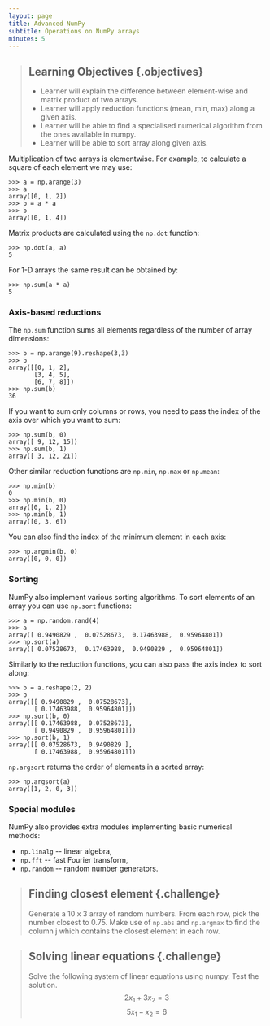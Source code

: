 ```yaml
---
layout: page
title: Advanced NumPy 
subtitle: Operations on NumPy arrays
minutes: 5
---
```

> ## Learning Objectives {.objectives}
>
> * Learner will explain the difference between element-wise and matrix product of two arrays.
> * Learner will apply reduction functions (mean, min, max) along a given axis.
> * Learner will be able to find a specialised numerical algorithm from the ones available in numpy.
> * Learner will be able to sort array along given axis.

Multiplication of two arrays is elementwise. For example, to calculate a square of each element we may use:

```
>>> a = np.arange(3)
>>> a
array([0, 1, 2])
>>> b = a * a
>>> b
array([0, 1, 4])
```

Matrix products are calculated using the `np.dot` function:

```
>>> np.dot(a, a)
5
```

For 1-D arrays the same result can be obtained by:

```
>>> np.sum(a * a)
5
```

### Axis-based reductions

The `np.sum` function sums all elements regardless of the number of array dimensions:


```
>>> b = np.arange(9).reshape(3,3)
>>> b
array([[0, 1, 2],
       [3, 4, 5],
       [6, 7, 8]])
>>> np.sum(b)
36
```

If you want to sum only columns or rows, you need to pass the index of the axis over which you want to sum:

```
>>> np.sum(b, 0)
array([ 9, 12, 15])
>>> np.sum(b, 1)
array([ 3, 12, 21])
```

Other similar reduction functions are `np.min`, `np.max` or `np.mean`:

```
>>> np.min(b)
0
>>> np.min(b, 0)
array([0, 1, 2])
>>> np.min(b, 1)
array([0, 3, 6])
```

You can also find the index of the minimum element in each axis:

```
>>> np.argmin(b, 0)
array([0, 0, 0])
```

### Sorting

NumPy also implement various sorting algorithms. To sort elements of an array you can use `np.sort` functions:

```
>>> a = np.random.rand(4)
>>> a
array([ 0.9490829 ,  0.07528673,  0.17463988,  0.95964801])
>>> np.sort(a)
array([ 0.07528673,  0.17463988,  0.9490829 ,  0.95964801])
```

Similarly to the reduction functions, you can also pass the axis index to sort along: 

```
>>> b = a.reshape(2, 2)
>>> b
array([[ 0.9490829 ,  0.07528673],
       [ 0.17463988,  0.95964801]])
>>> np.sort(b, 0)
array([[ 0.17463988,  0.07528673],
       [ 0.9490829 ,  0.95964801]])
>>> np.sort(b, 1)
array([[ 0.07528673,  0.9490829 ],
       [ 0.17463988,  0.95964801]])
```

`np.argsort` returns the order of elements in a sorted array:

```
>>> np.argsort(a)
array([1, 2, 0, 3])
```

### Special modules

NumPy also provides extra modules implementing basic numerical methods:

* `np.linalg` -- linear algebra,
* `np.fft` -- fast Fourier transform,
* `np.random` -- random number generators.

> ## Finding closest element {.challenge}
>
> Generate a 10 x 3 array of random numbers. From each row, pick the number closest to 0.75. Make use of `np.abs` and `np.argmax` to find the column j which contains the closest element in each row.

> ## Solving linear equations {.challenge}
>
> Solve the following system of linear equations using numpy. Test the solution.
> $$2x_1 + 3x_2 = 3$$
> $$5x_1 - x_2 = 6$$
